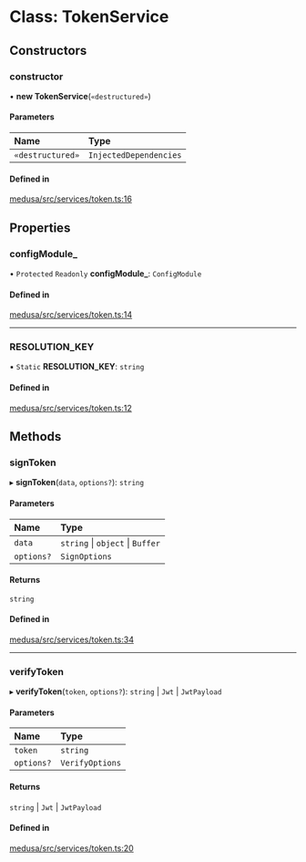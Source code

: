 # Class: TokenService

## Constructors

### constructor

• **new TokenService**(`«destructured»`)

#### Parameters

| Name | Type |
| :------ | :------ |
| `«destructured»` | `InjectedDependencies` |

#### Defined in

[medusa/src/services/token.ts:16](https://github.com/medusajs/medusa/blob/85c4cdf9a/packages/medusa/src/services/token.ts#L16)

## Properties

### configModule\_

• `Protected` `Readonly` **configModule\_**: `ConfigModule`

#### Defined in

[medusa/src/services/token.ts:14](https://github.com/medusajs/medusa/blob/85c4cdf9a/packages/medusa/src/services/token.ts#L14)

___

### RESOLUTION\_KEY

▪ `Static` **RESOLUTION\_KEY**: `string`

#### Defined in

[medusa/src/services/token.ts:12](https://github.com/medusajs/medusa/blob/85c4cdf9a/packages/medusa/src/services/token.ts#L12)

## Methods

### signToken

▸ **signToken**(`data`, `options?`): `string`

#### Parameters

| Name | Type |
| :------ | :------ |
| `data` | `string` \| `object` \| `Buffer` |
| `options?` | `SignOptions` |

#### Returns

`string`

#### Defined in

[medusa/src/services/token.ts:34](https://github.com/medusajs/medusa/blob/85c4cdf9a/packages/medusa/src/services/token.ts#L34)

___

### verifyToken

▸ **verifyToken**(`token`, `options?`): `string` \| `Jwt` \| `JwtPayload`

#### Parameters

| Name | Type |
| :------ | :------ |
| `token` | `string` |
| `options?` | `VerifyOptions` |

#### Returns

`string` \| `Jwt` \| `JwtPayload`

#### Defined in

[medusa/src/services/token.ts:20](https://github.com/medusajs/medusa/blob/85c4cdf9a/packages/medusa/src/services/token.ts#L20)
